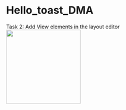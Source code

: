 # Hello_toast_DMA
Task 2: Add View elements in the layout editor
<img src="https://user-images.githubusercontent.com/47654039/111598226-18f03780-87f7-11eb-9d48-3345f14900b2.gif" width=200 align=left>


